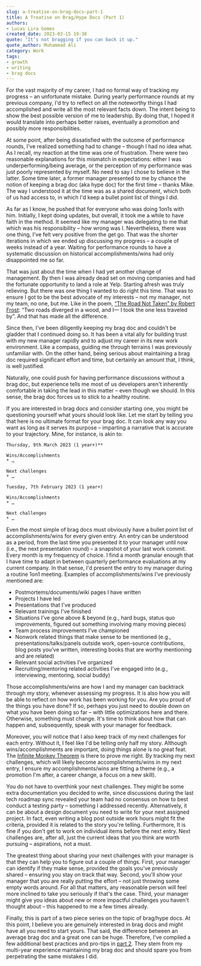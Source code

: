 ```yaml
---
slug: a-treatise-on-brag-docs-part-1
title: A Treatise on Brag/Hype Docs (Part 1)
authors:
- Lucas Lira Gomes
created_date: 2023-03-15 19:30
quote: "It’s not bragging if you can back it up."
quote_author: Muhammad Ali
category: Work
tags:
- growth
- writing
- brag docs
---
```


For the vast majority of my career, I had no formal way of tracking my progress – an unfortunate mistake. During yearly performance rounds at my previous company, I'd try to reflect on all the noteworthy things I had accomplished and write all the most relevant facts down. The intent being to show the best possible version of me to leadership. By doing that, I hoped it would translate into perhaps better raises, eventually a promotion and possibly more responsibilities.

At some point, after being dissatisfied with the outcome of performance rounds, I've realized something had to change – though I had no idea what. As I recall, my reaction at the time was one of frustration. There were two reasonable explanations for this mismatch in expectations: either I was underperforming/being average, or the perception of my performance was just poorly represented by myself. No need to say I chose to believe in the latter. Some time later, a former manager presented to me by chance the notion of keeping a brag doc (aka hype doc) for the first time – thanks Mike. The way I understood it at the time was as a shared document, which both of us had access to, in which I'd keep a bullet point list of things I did.

As far as I know, he pushed that for everyone who was doing 1on1s with him. Initially, I kept doing updates, but overall, it took me a while to have faith in the method. It seemed like my manager was delegating to me that which was his responsibility – how wrong was I. Nevertheless, there was one thing, I've felt very positive from the get go. That was the shorter iterations in which we ended up discussing my progress – a couple of weeks instead of a year. Waiting for performance rounds to have a systematic discussion on historical accomplishments/wins had only disappointed me so far.

That was just about the time when I had yet another change of management. By then I was already dead set on moving companies and had the fortunate opportunity to land a role at Yelp. Starting afresh was truly relieving. But there was one thing I wanted to do right this time. That was to ensure I got to be the best advocate of my interests – not my manager, not my team, no one, but me. Like in the poem, [“The Road Not Taken” by Robert Frost][road-not-taken-poem]: “Two roads diverged in a wood, and I— I took the one less traveled by”. And that has made all the difference.

Since then, I've been diligently keeping my brag doc and couldn't be gladder that I continued doing so. It has been a vital ally for building trust with my new manager rapidly and to adjust my career in its new work environment. Like a compass, guiding me through terrains I was previously unfamiliar with. On the other hand, being serious about maintaining a brag doc required significant effort and time, but certainly an amount that, I think, is well justified.

Naturally, one could push for having performance discussions without a brag doc, but experience tells me most of us developers aren't inherently comfortable in taking the lead in this matter – even though we should. In this sense, the brag doc forces us to stick to a healthy routine.

If you are interested in brag docs and consider starting one, you might be questioning yourself what yours should look like. Let me start by telling you that here is no ultimate format for your brag doc. It can look any way you want as long as it serves its purpose – imparting a narrative that is accurate to your trajectory. Mine, for instance, is akin to:

```
Thursday, 9th March 2023 (1 year+)**

Wins/Accomplishments
* …

Next challenges
* …

Tuesday, 7th February 2023 (1 year+)

Wins/Accomplishments
* …

Next challenges
* …
```

Even the most simple of brag docs must obviously have a bullet point list of accomplishments/wins for every given entry. An entry can be understood as a period, from the last time you presented it to your manager until now (i.e., the next presentation round) – a snapshot of your last work commit. Every month is my frequency of choice. I find a month granular enough that I have time to adapt in between quarterly performance evaluations at my current company. In that sense, I'd present the entry to my manager during a routine 1on1 meeting. Examples of accomplishments/wins I've previously mentioned are:

* Postmortems/documents/wiki pages I have written
* Projects I have led
* Presentations that I've produced
* Relevant trainings I've finished
* Situations I’ve gone above & beyond (e.g., hard bugs, status quo improvements, figured out something involving many moving pieces)
* Team process improvements I’ve championed
* Nonwork related things that make sense to be mentioned (e.g., presentations/talks/panels outside work, open-source contributions, blog posts you’ve written, interesting books that are worthy mentioning and are related)
* Relevant social activities I’ve organized
* Recruiting/mentoring related activities I've engaged into (e.g., interviewing, mentoring, social buddy)

Those accomplishments/wins are how I and my manager can backtrack through my story, whenever assessing my progress. It is also how you will be able to reflect on how work has been working for you. Are you proud of the things you have done? If so, perhaps you just need to double down on what you have been doing so far – with little optimizations here and there. Otherwise, something must change. It's time to think about how that can happen and, subsequently, speak with your manager for feedback.

Moreover, you will notice that I also keep track of my next challenges for each entry. Without it, I feel like I'd be telling only half my story. Although wins/accomplishments are important, doing things alone is no great feat. The [Infinite Monkey Theorem][infinite-monkey-theorem] is there to prove me right. By tracking my next challenges, which will likely become accomplishments/wins in my next entry, I ensure my accomplishments/wins are fitting a theme (e.g., a promotion I'm after, a career change, a focus on a new skill).

You do not have to overthink your next challenges. They might be some extra documentation you decided to write, since discussions during the last tech roadmap sync revealed your team had no consensus on how to best conduct a testing party – something I addressed recently. Alternatively, it can be about a design document you need to write for your next assigned project. In fact, even writing a blog post outside work hours might fit the criteria, provided it is related to the story you're telling. Furthermore, It is fine if you don't get to work on individual items before the next entry. Next challenges are, after all, just the current ideas that you think are worth pursuing – aspirations, not a must.

The greatest thing about sharing your next challenges with your manager is that they can help you to figure out a couple of things. First, your manager can identify if they make sense, provided the goals you've previously shared – ensuring you stay on track that way. Second, you'll show your manager that you are really putting the effort – not just throwing some empty words around. For all that matters, any reasonable person will feel more inclined to take you seriously if that's the case. Third, your manager might give you ideas about new or more impactful challenges you haven't thought about – this happened to me a few times already.

Finally, this is part of a two piece series on the topic of brag/hype docs. At this point, I believe you are genuinely interested in brag docs and might have all you need to start yours. That said, the difference between an average brag doc and a great one can be huge. Therefore, I've compiled a few additional best practices and pro-tips in [part 2]. They stem from my multi-year experience maintaining my brag doc and should spare you from perpetrating the same mistakes I did.

[infinite-monkey-theorem]: https://en.wikipedia.org/wiki/Infinite_monkey_theorem
[road-not-taken-poem]: https://www.poetryfoundation.org/poems/44272/the-road-not-taken
[part 2]: posts/a-treatise-on-brag-docs-part-2

